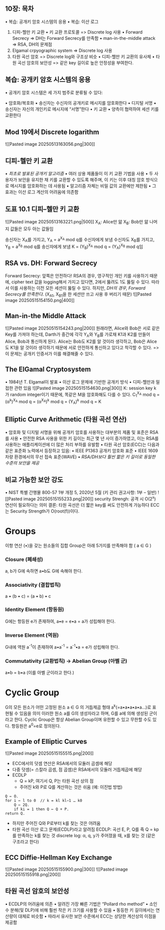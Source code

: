 ## 10장: 목차
•	복습: 공개키 암호 시스템의 응용
•	복습: 이산 로그
1.	디피-헬만 키 교환
	•	키 교환 프로토콜 => Discrete log 사용
	•	Forward Secrecy => DH는 Forward Secrecy를 만족함
	•	man-in-the-middle attack => RSA, DH의 문제점
2.	Elgamal crpyographic system => Discrete log 사용
3.	타원 곡선 암호 => Discrete log와 구조상 비슷
	•	디피-헬만 키 교환의 유사체
	•	타원 곡선 암호의 보안성 => 같은 key 길이로 높은 안정성을 부여한다.
## 복습: 공개키 암호 시스템의 응용
•	공개키 암호 시스템은 세 가지 범주로 분류될 수 있다:

•	암호화/복호화
	▪ 송신자는 수신자의 공개키로 메시지를 암호화한다
•	디지털 서명
	▪ 송신자는 자신의 개인키로 메시지에 “서명”한다
•	키 교환
	▪ 양측이 협력하여 세션 키를 교환한다
## Mod 19에서 Discrete logarithm
![[Pasted image 20250513163056.png|300]]
## 디피-헬만 키 교환
•	*최초로 발표된 공개키 알고리즘*
•	여러 상용 제품들이 이 키 교환 기법을 사용
•	두 사용자가 보안을 유지한 채 키를 교환할 수 있도록 해주며, 이 키는 이후 대칭 암호 방식으로 메시지를 암호화하는 데 사용됨
•	알고리즘 자체는 비밀 값의 교환에만 제한됨
•	그 효과는 이산 로그 계산의 어려움에 의존함
## 도표 10.1 디피–헬만 키 교환
![[Pasted image 20250513163221.png|500]]
X<sub>A</sub>: Alice만 앎
X<sub>B</sub>: Bob만 앎
나머지 값들은 모두 아는 값들임

송신자는 X<sub>A</sub>를 가지고, Y<sub>A</sub> = a<sup>X<sub>A</sub></sup> mod q를 수신자에게 보냄
수신자도 X<sub>B</sub>를 가지고, Y<sub>B</sub> = a<sup>X<sub>B</sub></sup> mod q를 송신자에게 보냄
K = (Y<sub>B</sub>)<sup>X<sub>A</sub></sup> mod q = (Y<sub>A</sub>)<sup>X<sub>B</sub></sup> mod q임
## RSA vs. DH: Forward Secrecy
Forward Secrecy: 앞쪽은 안전하다!
RSA의 경우, 영구적인 개인 키를 사용하기 때문에, cipher text 값을 logging해서 가지고 있다면, 2에서 뚫려도 1도 뚫릴 수 있다.
따라서 이를 사용하는 이전 모든 세션이 뚫릴 수 있다.
하지만, *DH의 경우, Forward Secrecy를 만족한다*. (X<sub>A1</sub>, X<sub>B1</sub>을 한 세션만 쓰고 사용 후 버리기 때문)
![[Pasted image 20250515154150.png|400]]
## Man-in-the Middle Attack
![[Pasted image 20250515154243.png|200]]
원래라면, Alice와 Bob은 서로 같은 Key를 가져야 하는데, Darth가 중간에 각각 Y<sub>A</sub>와 Y<sub>B</sub>를 가로채 K1과 K2를 만들어 Alice, Bob과 통신하게 된다. Alice는 Bob도 K2를 알 것이라 생각하고, Bob은 Alice도 K1을 알 것이라 생각하기 때문에 서로 안전하게 통신하고 있다고 착각할 수 있다.
=> 이 문제는 공개키 인증서가 이를 해결해줄 수 있다.
## The ElGamal Cryptosystem
•	1984년 T. Elgamal이 발표
•	이산 로그 문제에 기반한 공개키 방식
•	디피-헬만과 밀접한 관련 있음
![[Pasted image 20250515154630.png|300]]
K: session key
k가 random integer이기 때문에, 똑같은 M을 암호화해도 다를 수 있다.
C<sub>1</sub><sup>X<sub>A</sub></sup> mod q
= (α<sup>k</sup>)<sup>X<sub>A</sub></sup> mod q
= (α<sup>X<sub>A</sub></sup>)<sup>k</sup> mod q
= (Y<sub>A</sub>)<sup>k</sup> mod q = K

## Elliptic Curve Arithmetic (타원 곡선 연산)
•	암호화 및 디지털 서명을 위해 공개키 암호를 사용하는 대부분의 제품 및 표준은 RSA를 사용
	•	안전한 RSA 사용을 위한 키 길이는 최근 몇 년 사이 증가하였고, 이는 RSA를 사용하는 애플리케이션에 더 많은 처리 부하를 유발함
•	타원 곡선 암호(ECC)는 다음과 같은 표준화 노력에서 등장하고 있음:
	•	IEEE P1363 공개키 암호화 표준
	•	IEEE 1609 차량 환경에서의 무선 접속 표준(WAVE)
•	*RSA/DH보다 훨씬 짧은 키 길이로 동일한 수준의 보안을 제공*
## 비교 가능한 보안 강도
•	NIST 특별 간행물 800-57 1부 개정 5, 2020년 5월 (키 관리 권고사항: 1부 – 일반)
![[Pasted image 20250515155233.png|200]]
security Strengh: 공격 시 O(2<sup>x</sup>) 연산이 필요하다는 의미
결론: 타원 곡선은 더 짧은 key를 써도 안전하게 가능하다
ECC는 Security Strength가 O(root(f))이다.
# Groups
이항 연산 (•)을 갖는 원소들의 집합
Group은 아래 5가지를 만족해야 함 ( a ∈ G )
### Closure (폐쇄성)
a, b가 G에 속하면 a•b도 G에 속해야 한다.
### Associativity (결합법칙)
a • (b • c) = (a • b) • c
### Identity Element (항등원)
G에는 항등원 e가 존재하여,  a•e = e•a = a가 성립해야 한다.
### Inverse Element (역원)
G내에 역원 a<sup>-1</sup>이 존재하여 a•a<sup>-1</sup> = a<sup>-1</sup>•a = e가 성립해야 한다.
### Commutativity (교환법칙) -> Abelian Group (아벨 군)
a•b = b•a (이를 아벨 군이라고 한다.)
# Cyclic Group
G의 모든 원소가 어떤 고정된 원소 a ∈ G 의 거듭제곱 형태 a<sup>k</sup>(=a•a•a•a•a...)로 표현될 수 있음을 의미
이러한 원소 a를 G의 생성자라고 하며, G를 a에 의해 생성된 군이라고 한다.
Cyclic Group은 항상 Abelian Group이며 유한할 수 있고 무한할 수도 있다.
항등원은 a<sup>0</sup>=e로 정의된다.
## Example of Elliptic Curves
![[Pasted image 20250515155515.png|200]]

- ECC에서의 덧셈 연산은 RSA에서의 모듈러 곱셈에 해당
- 다중 덧셈(= 스칼라 곱셈, 점 곱셈)은 RSA에서의 모듈러 거듭제곱에 해당
- ECDLP
	- Q = kP, 여기서 Q, P는 타원 곡선 상의 점
	-  주어진 k와 P로 Q를 계산하는 것은 쉬움 (예: 이진법 방법)
```
Q ← O.
for i ← l to 0  // k = kl kl−1 … k0
	Q ← 2Q.
	if ki = 1 then Q ← Q + P.
return Q.
```
- 하지만 주어진 Q와 P로부터 k를 찾는 것은 어려움
- 타원 곡선 이산 로그 문제(ECDLP)라고 알려짐
ECDLP: 곡선 E, P, Q를 죽 Q = kp를 만족하는 k를 찾는 것
discrete log: α, q, y가 주어졌을 때, x를 찾는 것 (같은 구조라고 한다)
## ECC Diffie-Hellman Key Exchange
![[Pasted image 20250515155900.png|300]]
![[Pasted image 20250515155918.png|200]]
## 타원 곡선 암호의 보안성
•	ECDLP의 어려움에 의존
•	알려진 가장 빠른 기법은 “Pollard rho method”
•	소인수 분해(및 DLP)에 비해 훨씬 작은 키 크기를 사용할 수 있음
•	동등한 키 길이에서는 연산량이 대체로 비슷함
•	따라서 유사한 보안 수준에서 ECC는 상당한 계산상의 이점을 제공함
